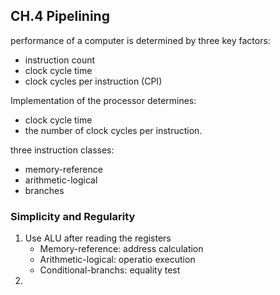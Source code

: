 
## CH.4 Pipelining

performance of a computer is determined by three key factors:
- instruction count
- clock cycle time
- clock cycles per instruction (CPI)

Implementation of the processor determines:
- clock cycle time 
- the number of clock cycles per instruction.

three instruction classes:
- memory-reference
- arithmetic-logical
- branches

### Simplicity and Regularity

1. Use ALU after reading the registers
	- Memory-reference: address calculation
	- Arithmetic-logical: operatio execution
	- Conditional-branchs: equality test
2. 
